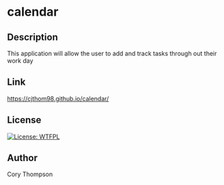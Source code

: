 # calendar

## Description
This application will allow the user to add and track tasks through out their work day

## Link
https://cjthom98.github.io/calendar/

## License

[![License: WTFPL](https://img.shields.io/badge/License-WTFPL-brightgreen.svg)](http://www.wtfpl.net/about/)

## Author

Cory Thompson

